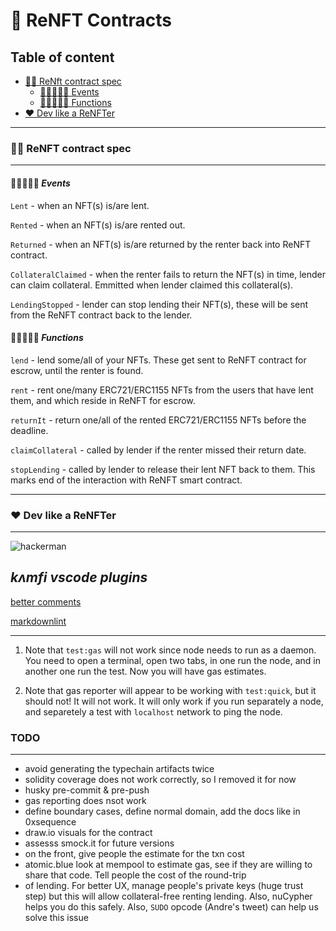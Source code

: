# 🥂 **ReNFT Contracts**

## **Table of content**

- [🤏🏻 ReNft contract spec](#🤏🏻-renft-contract-spec)
  - [🤏🏻👨🏻‍💻 Events](#🤏🏻👨🏻‍💻-events)
  - [🤏🏻👩🏽‍✈️ Functions](#🤏🏻👩🏽‍✈️-functions)
- [❤ Dev like a ReNFTer](#❤-dev-like-a-renfter)

---

### 🤏🏻 **ReNFT contract spec**

---

#### 🤏🏻👨🏻‍💻 **_Events_**

`Lent` - when an NFT(s) is/are lent.

`Rented` - when an NFT(s) is/are rented out.

`Returned` - when an NFT(s) is/are returned by the renter back into ReNFT contract.

`CollateralClaimed` - when the renter fails to return the NFT(s) in time, lender can claim collateral. Emmitted when lender claimed this collateral(s).

`LendingStopped` - lender can stop lending their NFT(s), these will be sent from the ReNFT contract back to the lender.

#### 🤏🏻👩🏽‍✈️ **_Functions_**

`lend` - lend some/all of your NFTs. These get sent to ReNFT contract for escrow, until the renter is found.

`rent` - rent one/many ERC721/ERC1155 NFTs from the users that have lent them, and which reside in ReNFT for escrow.

`returnIt` - return one/all of the rented ERC721/ERC1155 NFTs before the deadline.

`claimCollateral` - called by lender if the renter missed their return date.

`stopLending` - called by lender to release their lent NFT back to them. This marks end of the interaction with ReNFT smart contract.

---

### **❤ Dev like a ReNFTer**

---

![hackerman](https://external-preview.redd.it/4lnFFyQJ8ZuV11zAkHW9q3VUfPHS-KL29kb76c0RM2s.jpg?auto=webp&s=20de54cd38fe99d817d283f802053c16f08e4ad9)

## _kʌmfi vscode plugins_

[better comments](https://marketplace.visualstudio.com/items?itemName=aaron-bond.better-comments)

[markdownlint](https://marketplace.visualstudio.com/items?itemName=DavidAnson.vscode-markdownlint)

---

1. Note that `test:gas` will not work since node needs to run as a daemon. You need to open a terminal, open two tabs, in one run the node, and in another one run the test. Now you will have gas estimates.

2. Note that gas reporter will appear to be working with `test:quick`, but it should not! It will not work. It will only work if you run separately a node, and separetely a test with `localhost` network to ping the node.

### TODO

---

- avoid generating the typechain artifacts twice
- solidity coverage does not work correctly, so I removed it for now
- husky pre-commit & pre-push
- gas reporting does nsot work
- define boundary cases, define normal domain, add the docs like in 0xsequence
- draw.io visuals for the contract
- assesss smock.it for future versions
- on the front, give people the estimate for the txn cost
- atomic.blue look at mempool to estimate gas, see if they are willing to share that code. Tell people the cost of the round-trip
- of lending. For better UX, manage people's private keys (huge trust step) but this will allow collateral-free renting lending. Also, nuCypher helps you do this safely. Also, `SUDO` opcode (Andre's tweet) can help us solve this issue
